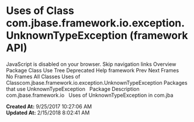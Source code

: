 # Uses of Class com.jbase.framework.io.exception.UnknownTypeException (framework   API)

JavaScript is disabled on your browser. Skip navigation links Overview Package Class Use Tree Deprecated Help framework Prev Next Frames No Frames All Classes Uses of Classcom.jbase.framework.io.exception.UnknownTypeException Packages that use UnknownTypeException   Package Description com.jbase.framework.io   Uses of UnknownTypeException in com.jba  

**Created At:** 9/25/2017 10:27:06 AM  
**Updated At:** 2/15/2018 8:02:41 AM  

